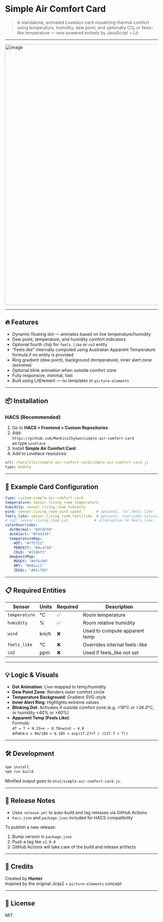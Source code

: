 # Simple Air Comfort Card

> A standalone, animated Lovelace card visualizing thermal comfort using temperature, humidity, dew point, and optionally CO₂ or feels-like temperature — now powered entirely by JavaScript + Lit.

---

<img width="573" height="859" alt="image" src="https://github.com/user-attachments/assets/0317339d-cf8a-41f0-867b-54cec6dc7f0b" />

---

## 🔥 Features

- Dynamic floating dot — animates based on live temperature/humidity
- Dew point, temperature, and humidity comfort indicators
- Optional fourth chip for `feels_like` or `co2` entity
- "Feels like" internally computed using Australian Apparent Temperature formula if no entity is provided
- Ring gradient (dew point), background (temperature), inner alert zone (extreme)
- Optional blink animation when outside comfort zone
- Fully responsive, minimal, fast
- Built using LitElement — no templates or `picture-elements`

---

## 📦 Installation

### HACS (Recommended)

1. Go to **HACS > Frontend > Custom Repositories**
2. Add:  
   `https://github.com/MankiniChykan/simple-air-comfort-card`  
   as type `Lovelace`
3. Install **Simple Air Comfort Card**
4. Add to Lovelace resources:

```yaml
url: /hacsfiles/simple-air-comfort-card/simple-air-comfort-card.js
type: module
```

---

## 🧾 Example Card Configuration

```yaml
type: custom:simple-air-comfort-card
temperature: sensor.living_room_temperature
humidity: sensor.living_room_humidity
wind: sensor.living_room_wind_speed       # optional, for feels like
feels_like: sensor.living_room_feelslike  # optional, overrides calculated
# co2: sensor.living_room_co2            # alternative to feels_like
colorOverrides:
  dotNormal: "#4CAF50"
  dotAlert: "#F44336"
  temperatureMap:
    HOT: "#ff5722"
    PERFECT: "#4caf50"
    COLD: "#2196f3"
  dewpointMap:
    MUGGY: "#ef6c00"
    DRY: "#00acc1"
    IDEAL: "#81c784"
```

---

## 📋 Required Entities

| Sensor       | Units | Required | Description                      |
|--------------|-------|----------|----------------------------------|
| `temperature`| °C    | ✅       | Room temperature                 |
| `humidity`   | %     | ✅       | Room relative humidity           |
| `wind`       | km/h  | ❌       | Used to compute apparent temp    |
| `feels_like` | °C    | ❌       | Overrides internal feels-like    |
| `co2`        | ppm   | ❌       | Used if feels_like not set       |

---

## 💡 Logic & Visuals

- **Dot Animation**: Live-mapped to temp/humidity
- **Dew Point Zone**: Renders outer comfort circle
- **Temperature Background**: Gradient SVG-style
- **Inner Alert Ring**: Highlights extreme values
- **Blinking Dot**: Activates if outside comfort zone (e.g. <18°C or >26.4°C, or humidity <40% or >60%)
- **Apparent Temp (Feels Like)**:  
  Formula:  
  `AT = T + 0.33×e − 0.70×wind − 4.0`  
  where `e = RH/100 × 6.105 × exp(17.27×T / (237.7 + T))`

---

## 🛠 Development

```bash
npm install
npm run build
```

Minified output goes to `dist/simple-air-comfort-card.js`.

---

## 🚀 Release Notes

- Uses `release.yml` to auto-build and tag releases via GitHub Actions
- `hacs.json` and `package.json` included for HACS compatibility

To publish a new release:
1. Bump version in `package.json`
2. Push a tag like `v1.0.0`
3. GitHub Actions will take care of the build and release artifacts

---

## 🙌 Credits

Created by **Hunter**  
Inspired by the original Jinja2 + `picture-elements` concept

---

## 📄 License

MIT
